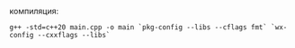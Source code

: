 компиляция:
```
g++ -std=c++20 main.cpp -o main `pkg-config --libs --cflags fmt` `wx-config --cxxflags --libs`
```
